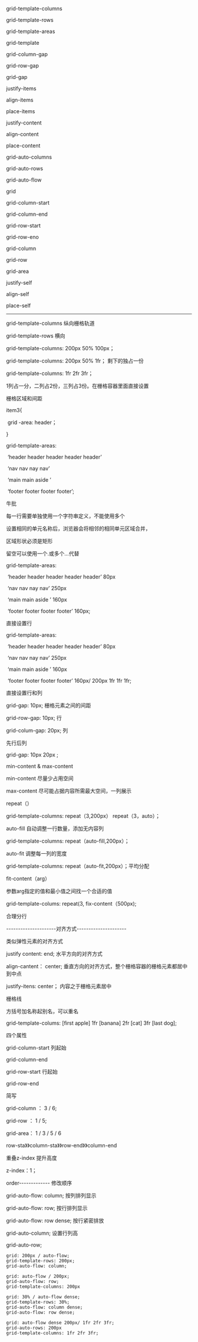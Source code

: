 grid-template-columns 

grid-template-rows

grid-template-areas 

grid-template

grid-column-gap

grid-row-gap

grid-gap

justify-items

align-items

place-items

justify-content

align-content

place-content

grid-auto-columns

grid-auto-rows

grid-auto-flow 

grid

grid-column-start

grid-column-end 

grid-row-start

grid-row-eno

grid-column 

grid-row

grid-area

justify-self

align-self

place-self

--------------------------------------------

grid-template-columns								纵向栅格轨道

grid-template-rows										横向



grid-template-columns: 200px 50% 100px；

grid-template-columns: 200px 50% 1fr；					剩下的独占一份

grid-template-columns: 1fr 2fr 3fr；

1列占一分，二列占2份，三列占3份。在栅格容器里面直接设置



栅格区域和间距

item3{

​	grid -area: header；

}

grid-template-areas:

​	‘header header header header header’

​	‘nav nav nay nav’

​	‘main main aside ’

​	‘footer footer footer footer’;

牛批

每一行需要单独使用一个字符串定义，不能使用多个

设置相同的单元名称后，浏览器会将相邻的相同单元区域合并，

区域形状必须是矩形

留空可以使用一个.或多个...代替



grid-template-areas:

​	‘header header header header header’ 80px

​	‘nav nav nay nav’ 250px

​	‘main main aside ’ 160px

​	‘footer footer footer footer’ 160px;

直接设置行



grid-template-areas:

​	‘header header header header header’ 80px

​	‘nav nav nay nav’ 250px

​	‘main main aside ’ 160px

​	‘footer footer footer footer’ 160px/ 200px 1fr 1fr 1fr;

直接设置行和列



grid-gap: 10px;							栅格元素之间的间距



gгid-гоw-gар: 10px;					行

grid-colum-gap: 20px;				列

先行后列

grid-gap: 10px 20px ;



min-content & max-content

min-content					尽量少占用空间

max-content					尽可能占据内容所需最大空间，一列展示



repeat（）

grid-template-columns: repeat（3,200px） repeat（3，auto）；



auto-fill	自动调整一行数量，添加无内容列

grid-template-columns: repeat（auto-fill,200px）；



auto-fit	调整每一列的宽度

grid-template-columns: repeat（auto-fit,200px）；平均分配



fit-content（arg）

参数arg指定的值和最小值之间找一个合适的值

grid-template-colums: repeat(3, fix-content（500px);

合理分行



---------------------对齐方式---------------------

类似弹性元素的对齐方式

justify content: end;						水平方向的对齐方式

align-cantent： center;					垂直方向的对齐方式，整个栅格容器的栅格元素都居中到中点

justify-itens: center；						内容之于栅格元素居中	



栅格线

方括号加名称起别名，可以重名

grid-template-colums: [first apple] 1fr [banana] 2fr [cat] 3fr [last dog];



四个属性

grid-column-start					列起始

grid-column-end

grid-row-start							行起始

grid-row-end



简写	

grid-column ： 3 / 6;

grid-row ： 1 / 5;

grid-area： 1  /  3  /  5  /  6

row-sta》》column-sta》》row-end》》column-end



重叠z-index				提升高度

z-index：1；

order-------------	修改顺序



grid-auto-flow: column;					按列排列显示

grid-auto-flow: row;							按行排列显示



grid-auto-flow: row dense;				按行紧密排放



grid-auto-column;							设置行列高

grid-auto-row;



```
grid: 200px / auto-flow;
grid-template-rows: 200px;
grid-auto-flow: column;

grid: auto-flow / 200px;
grid-auto-flow: row;
grid-template-columns: 200px

grid: 30% / auto-flow dense;
grid-template-rows: 30%;
grid-auto-flow: column dense;
grid-auto-flow: row dense;

grid: auto-flow dense 200px/ 1fr 2fr 3fr; 
grid-auto-rows: 200px 
grid-template-columns: 1fr 2fr 3fr;
```

